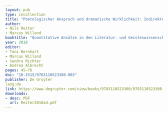 ```yaml
---
layout: pub
type: incollection
title: "Poetologischer Anspruch und dramatische Wirklichkeit: Indirekte Operationalisierung in der digitalen Dramenanalyse"
author:
- Nils Reiter
- Marcus Willand
booktitle: "Quantitative Ansätze in den Literatur- und Geisteswissenschaften: Systematische und historische Perspektiven"
year: 2018
editor:
- Toni Bernhart
- Marcus Willand
- Sandra Richter
- Andrea Albrecht
pages: 45–76
doi: "10.1515/9783110523300-003"
publisher: De Gruyter
lang:de
link: https://www.degruyter.com/view/books/9783110523300/9783110523300-003/9783110523300-003.xml
downloads:
- desc: PDF
  url: Reiter2018ad.pdf
---
```

